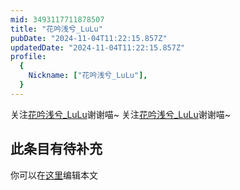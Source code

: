 ```yaml
---
mid: 3493117711878507
title: "花吟浅兮_LuLu"
pubDate: "2024-11-04T11:22:15.857Z"
updatedDate: "2024-11-04T11:22:15.857Z"
profile:
  {
    Nickname: ["花吟浅兮_LuLu"],
  }
---
```


关注[花吟浅兮_LuLu](https://space.bilibili.com/3493117711878507)谢谢喵~ 关注[花吟浅兮_LuLu](https://space.bilibili.com/3493117711878507)谢谢喵~

## 此条目有待补充
你可以在[这里](https://github.com/Yuhanawa/VTuber.ICU/edit/master/src/content/v/花吟浅兮_LuLu/index.md)编辑本文
